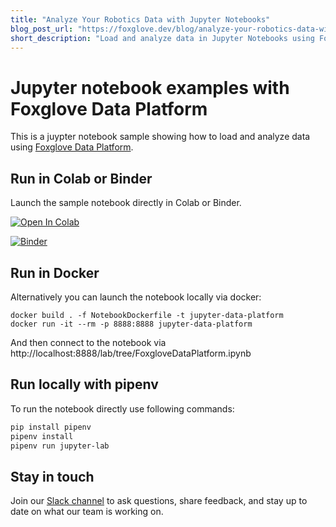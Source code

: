 ```yaml
---
title: "Analyze Your Robotics Data with Jupyter Notebooks"
blog_post_url: "https://foxglove.dev/blog/analyze-your-robotics-data-with-jupyter-notebooks"
short_description: "Load and analyze data in Jupyter Notebooks using Foxglove Data Management"
---
```

# Jupyter notebook examples with Foxglove Data Platform

This is a juypter notebook sample showing how to load and analyze data using [Foxglove Data Platform](https://foxglove.dev/data-platform).

## Run in Colab or Binder

Launch the sample notebook directly in Colab or Binder.

[![Open In Colab](https://colab.research.google.com/assets/colab-badge.svg)](https://colab.research.google.com/github/foxglove/jupyter-data-platform/blob/main/FoxgloveDataPlatform.ipynb)

[![Binder](https://mybinder.org/badge_logo.svg)](https://mybinder.org/v2/gh/foxglove/jupyter-data-platform/HEAD?labpath=FoxgloveDataPlatform.ipynb)

## Run in Docker

Alternatively you can launch the notebook locally via docker:

```
docker build . -f NotebookDockerfile -t jupyter-data-platform
docker run -it --rm -p 8888:8888 jupyter-data-platform
```

And then connect to the notebook via http://localhost:8888/lab/tree/FoxgloveDataPlatform.ipynb

## Run locally with pipenv

To run the notebook directly use following commands:

```bash
pip install pipenv
pipenv install
pipenv run jupyter-lab
```

## Stay in touch

Join our [Slack channel](https://foxglove.dev/slack) to ask questions, share feedback, and stay up to date on what our team is working on.
